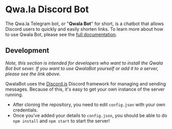 # Qwa.la Discord Bot

The Qwa.la Telegram bot, or "**Qwala Bot**" for short, is a chatbot that allows
Discord users to quickly and easily shorten links. To learn more about how
to use Qwala Bot, please see the [full documentation](https://qwa.la/discord-bot).

## Development

*Note, this section is intended for developers who want to install the Qwala Bot
bot sever. If you want to use QwalaBot yourself or add it to a server,
please see the link above.*

QwalaBot uses the [Discord.js](https://discord.js.org) Discord framework for
managing and sending messages. Because of this, it's easy to get your own
instance of the server running.

 - After cloning the repository, you need to edit `config.json` with your own
credentials.
 - Once you've added your details to `config.json`, you should be able to do `npm install` and `npm start` to start the server!
